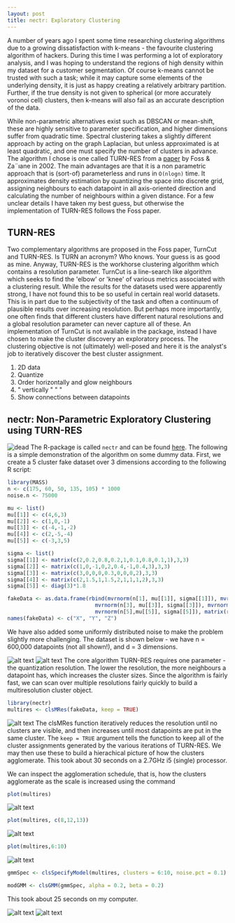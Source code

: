 ```yaml
---
layout: post
title: nectr: Exploratory Clustering
---
```

A number of years ago I spent some time researching clustering algorithms due to a growing dissatisfaction with k-means - the favourite clustering algorithm of hackers. During this time I was performing a lot of exploratory analysis, and I was hoping to understand the regions of high density within my dataset for a customer segmentation. Of course k-means cannot be trusted with such a task; while it may capture some elements of the underlying density, it is just as happy creating a relatively arbitrary partition. Further, if the true density is not given to spherical (or more accurately voronoi cell) clusters, then k-means will also fail as an accurate description of the data.

While non-parametric alternatives exist such as DBSCAN or mean-shift, these are highly sensitive to parameter specification, and higher dimensions suffer from quadratic time. Spectral clustering takes a slightly different approach by acting on the graph Laplacian, but unless approximated is at least quadratic, and one must specify the number of clusters in advance. The algorithm I chose is one called TURN-RES from a [paper](http://citeseerx.ist.psu.edu/viewdoc/download?doi=10.1.1.7.1966&rep=rep1&type=pdf) by Foss \& Za¨ıane in 2002. The main advantages are that it is a non parametric approach that is (sort-of) parameterless and runs in `O(nlogn)` time. It approximates density estimation by quantizing the space into discrete grid, assigning neighbours to each datapoint in all axis-oriented direction and calculating the number of neighbours within a given distance. For a few unclear details I have taken my best guess, but otherwise the implementation of TURN-RES follows the Foss paper.

## TURN-RES
Two complementary algorithms are proposed in the Foss paper, TurnCut and TURN-RES. Is TURN an acronym? Who knows. Your guess is as good as mine. Anyway, TURN-RES is the workhorse clustering algorithm which contains a resolution parameter. TurnCut is a line-search like algorithm which seeks to find the 'elbow' or 'knee' of various metrics associated with a clustering result. While the results for the datasets used were apparently strong, I have not found this to be so useful in certain real world datasets. This is in part due to the subjectivity of the task and often a continuum of plausible results over increasing resolution. But perhaps more importantly, one often finds that different clusters have different natural resolutions and a global resolution parameter can never capture all of these. An implementation of TurnCut is not available in the package, instead I have chosen to make the cluster discovery an exploratory process. The clustering objective is not (ultimately) well-posed and here it is the analyst's job to iteratively discover the best cluster assignment.

1) 2D data
2) Quantize
3) Order horizontally and glow neighbours
4)   "   vertically " " "
5) Show connections between datapoints

## nectr: Non-Parametric Exploratory Clustering using TURN-RES
![dead](https://github.com/spoonbill/spoonbill.github.io/blob/master/images/clsTurnRes.gif "steps of TURN-RES")
The R-package is called `nectr` and can be found [here](https://github.com/spoonbill/nectr). The following is a simple demonstration of the algorithm on some dummy data. First, we create a 5 cluster fake dataset over 3 dimensions according to the following R script:

```R
library(MASS)
n <- c(175, 60, 50, 135, 105) * 1000
noise.n <- 75000

mu <- list()
mu[[1]] <- c(4,6,3)
mu[[2]] <- c(1,0,-1)
mu[[3]] <- c(-4,-1,-2)
mu[[4]] <- c(2,-5,-4)
mu[[5]] <- c(-3,3,5)

sigma <- list()
sigma[[1]] <- matrix(c(2,0.2,0.8,0.2,1,0.1,0.8,0.1,1),3,3)
sigma[[2]] <- matrix(c(1,0,-1,0,2,0.4,-1,0.4,3),3,3)
sigma[[3]] <- matrix(c(3,0,0,0,0.3,0,0,0,2),3,3)
sigma[[4]] <- matrix(c(2,1.5,1,1.5,2,1,1,1,2),3,3)
sigma[[5]] <- diag(3)*1.8

fakeData <- as.data.frame(rbind(mvrnorm(n[1], mu[[1]], sigma[[1]]), mvrnorm(n[2], mu[[2]], sigma[[2]]),
                            mvrnorm(n[3], mu[[3]], sigma[[3]]), mvrnorm(n[4], mu[[4]], sigma[[4]]), 
                            mvrnorm(n[5],mu[[5]], sigma[[5]]), matrix(runif(noise.n*3,-10,10), noise.n , 3)))
names(fakeData) <- c("X", "Y", "Z")
```

We have also added some uniformly distributed noise to make the problem slightly more challenging. The dataset is shown below - we have n = 600,000 datapoints (not all shown!), and d = 3 dimensions.

![alt text](https://github.com/spoonbill/spoonbill.github.io/blob/master/images/clusters2.png "fake dataset - superimposed clusters") ![alt text](https://github.com/spoonbill/spoonbill.github.io/blob/master/images/clusters1.png "fake dataset - as seen by the algorithm.")
The core algorithm TURN-RES requires one parameter - the quantization resolution. The lower the resolution, the more neighbours a datapoint has, which increases the cluster sizes. Since the algorithm is fairly fast, we can scan over multiple resolutions fairly quickly to build a multiresolution cluster object.

```R
library(nectr)
multires <- clsMRes(fakeData, keep = TRUE)
```
![alt text](https://github.com/spoonbill/spoonbill.github.io/blob/master/images/Rmultires.PNG "R output")
The clsMRes function iteratively reduces the resolution until no clusters are visible, and then increases until most datapoints are put in the same cluster. The `keep = TRUE` argument tells the function to keep all of the cluster assignments generated by the various iterations of TURN-RES. We may then use these to build a hierachical picture of how the clusters agglomerate. This took about 30 seconds on a 2.7GHz i5 (single) processor.

We can inspect the agglomeration schedule, that is, how the clusters agglomerate as the scale is increased using the command
```R
plot(multires)
```

![alt text](https://github.com/spoonbill/spoonbill.github.io/blob/master/images/agglom.png "plot clsMR object")


```R
plot(multires, c(8,12,13))
```
![alt text](https://github.com/spoonbill/spoonbill.github.io/blob/master/images/pcp8_12_13.png "Princpal Component Plot")


```R
plot(multires,6:10)
```

![alt text](https://github.com/spoonbill/spoonbill.github.io/blob/master/images/pcp_6_10.png "Parallel Coordinate Plot")

```R
gmmSpec <- clsSpecifyModel(multires, clusters = 6:10, noise.pct = 0.1)
```

```R
modGMM <- clsGMM(gmmSpec, alpha = 0.2, beta = 0.2)
```
This took about 25 seconds on my computer.

![alt text](https://github.com/spoonbill/spoonbill.github.io/blob/master/images/clustersGMM1.png "Gaussian Mixture Model Clustering")
![alt text](https://github.com/spoonbill/spoonbill.github.io/blob/master/images/clustersGMM2.png "Gaussian Mixture Model Noise Filtering")

